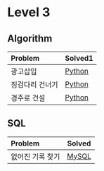 # Level 3

## Algorithm
|Problem|Solved1|
|:---|---|
|광고삽입|[Python](https://github.com/WebProject-STT/Algorithm/blob/main/programmers/4%EC%A3%BC%EC%B0%A8/72414_sb.py)|
|징검다리 건너기|[Python](https://github.com/WebProject-STT/Algorithm/blob/main/programmers/5%EC%A3%BC%EC%B0%A8/64062_sb.py)|
|경주로 건설|[Python](https://github.com/WebProject-STT/Algorithm/blob/main/programmers/6%EC%A3%BC%EC%B0%A8/67259_sb.py)|


## SQL
|Problem|Solved|
|:---|---|
|없어진 기록 찾기|[MySQL](./solve_01.sql)|

